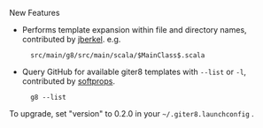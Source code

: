 New Features

* Performs template expansion within file and directory names, contributed by [jberkel][jberkel]. e.g.

        src/main/g8/src/main/scala/$MainClass$.scala

* Query GitHub for available giter8 templates with `--list` or `-l`, contributed by [softprops][softprops].

        g8 --list 

[jberkel]: https://github.com/jberkel
[softprops]: https://github.com/softprops

To upgrade, set "version" to 0.2.0 in your `~/.giter8.launchconfig` .
